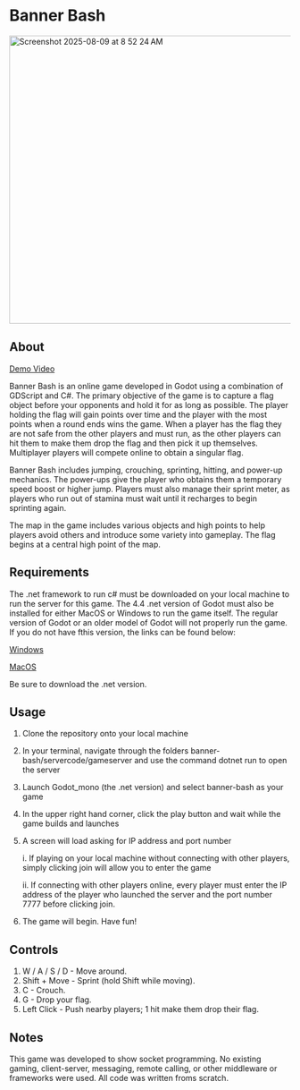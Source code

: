 # Banner Bash
<img width="867" height="515" alt="Screenshot 2025-08-09 at 8 52 24 AM" src="https://github.com/user-attachments/assets/a1d5ed16-acdb-4ee4-911f-715dd7894746" />

## About
[Demo Video](https://www.youtube.com/watch?v=FlR06ECRRqo)

Banner Bash is an online game developed in Godot using a combination of GDScript and C#. The primary objective of the game is to capture a flag object before your opponents and hold it for as long as possible. The player holding the flag will gain points over time and the player with the most points when a round ends wins the game. When a player has the flag they are not safe from the other players and must run, as the other players can hit them to make them drop the flag and then pick it up themselves. Multiplayer players will compete online to obtain a singular flag.

Banner Bash includes jumping, crouching, sprinting, hitting, and power-up mechanics. The power-ups give the player who obtains them a temporary speed boost or higher jump. Players must also manage their sprint meter, as players who run out of stamina must wait until it recharges to begin sprinting again.

The map in the game includes various objects and high points to help players avoid others and introduce some variety into gameplay. The flag begins at a central high point of the map.

## Requirements

The .net framework to run c# must be downloaded on your local machine to run the server for this game. The 4.4 .net version of Godot must also be installed for either MacOS or Windows to run the game itself. The regular version of Godot or an older model of Godot will not properly run the game. If you do not have fthis version, the links can be found below:

[Windows](https://godotengine.org/download/windows/)

[MacOS](https://godotengine.org/download/macos/)

Be sure to download the .net version.

## Usage

1. Clone the repository onto your local machine
2. In your terminal, navigate through the folders banner-bash/servercode/gameserver and use the command dotnet run to open the server
3. Launch Godot_mono (the .net version) and select banner-bash as your game
4. In the upper right hand corner, click the play button and wait while the game builds and launches
5. A screen will load asking for IP address and port number
   
   i. If playing on your local machine without connecting with other players, simply clicking join will allow you to enter the game
   
   ii. If connecting with other players online, every player must enter the IP address of the player who launched the server and the port number 7777 before clicking join.
7. The game will begin. Have fun!

## Controls
1. W / A / S / D - Move around.
2. Shift + Move - Sprint (hold Shift while moving).
3. C - Crouch.
4. G - Drop your flag.
5. Left Click - Push nearby players; 1 hit make them drop their flag.

## Notes

This game was developed to show socket programming. No existing gaming, client-server, messaging, remote calling, or other middleware or frameworks were used. All code was written froms scratch.
